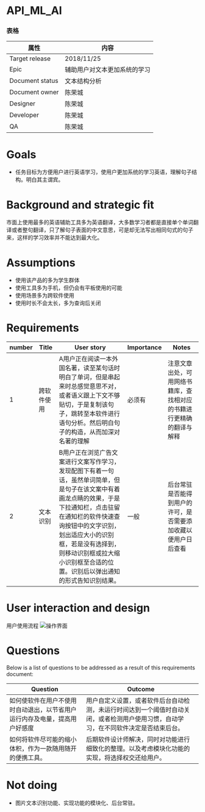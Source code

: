 # API_ML_AI


### 表格
属性 | 内容
---|---
Target release  | 2018/11/25
Epic            | 辅助用户对文本更加系统的学习
Document status | 文本结构分析
Document owner  | 陈荣城
Designer        | 陈荣城
Developer       | 陈荣城
QA              | 陈荣城


# Goals
- 任务目标为方便用户进行英语学习，使用户更加系统的学习英语，理解句子结构。明白其主谓宾。

# Background and strategic fit
市面上使用最多的英语辅助工具多为英语翻译，大多数学习者都是直接单个单词翻译或者整句翻译，只了解句子表面的中文意思，可是却无法写出相同句式的句子来，这样的学习效率并不能达到最大化。

# Assumptions
- 使用该产品的多为学生群体
- 使用工具多为手机，但仍会有平板使用的可能
- 使用场景多为跨软件使用
- 使用时长不会太长，多为查询后关闭

# Requirements

number | Title | User story | Importance| Notes
---|---|---|---|---
1 | 跨软件使用 |A用户正在阅读一本外国名著，读至某句话时明白了单词，但是串起来时总感觉意思不对，或者语义跟上下文不够贴切，于是复制该句子，跳转至本软件进行语句分析。然后明白句子的构造，从而加深对名著的理解|必须有|注意文章出处，可用网络书籍库，查找相对应的书籍进行更精确的翻译与解释 |
2 |文本识别 |B用户正在浏览广告文案进行文案写作学习，发现配图下有着一句话，虽然单词简单，但是句子在该文案中有着画龙点睛的效果，于是下拉通知栏，点击驻留在通知栏的软件快速查询按钮中的文字识别，划出适应大小的识别框，若是没有选择到，则移动识别框或拉大缩小识别框至合适的位置。识别后以弹出通知的形式告知识别结果。           |  一般  |   后台常驻是否能得到用户的许可，是否需要添加收藏以便用户日后查看         

# User interaction and design
用户使用流程
 ![操作界面](https://s1.ax1x.com/2018/11/25/FkxJN4.png)

# Questions
Below is a list of questions to be addressed as a result of this requirements document:

Question | Outcome
---|---
如何使软件在用户不使用时自动退出，以节省用户运行内存及电量，提高用户好感度 | 用户自定义设置，或者软件后台自动检测，未运行时间达到一个阈值时自动关闭，或者检测用户使用习惯，自动学习，在不同软件决定是否结束后台。|
如何将软件尽可能的缩小体积，作为一款随用随开的便携工具。|后期软件设计师解决，同时对功能进行细致化的整理。以及考虑模块化功能的实现，将选择权交还给用户。

# Not doing
- 图片文本识别功能、实现功能的模块化、后台常驻。
